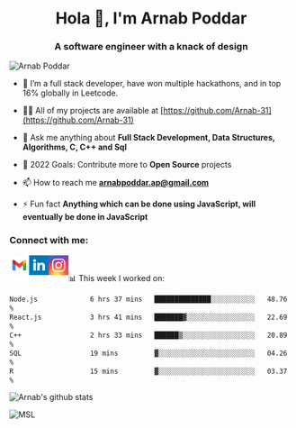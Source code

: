 <h1 align="center">Hola 👋, I'm Arnab Poddar</h1>
<h3 align="center">A software engineer with a knack of design</h3>
<p align="left"> <img src="https://komarev.com/ghpvc/?username=Arnab-31" alt="Arnab Poddar" /> </p>

- 🌱 I’m a full stack developer, have won multiple hackathons, and in top 16% globally in Leetcode.

- 👨‍💻 All of my projects are available at [https://github.com/Arnab-31](https://github.com/Arnab-31)

- 💬 Ask me anything about **Full Stack Development, Data Structures, Algorithms, C, C++ and Sql**

- 🥅 2022 Goals: Contribute more to **Open Source** projects

- 📫 How to reach me **arnabpoddar.ap@gmail.com**

- ⚡ Fun fact **Anything which can be done using JavaScript, will eventually be done in JavaScript**

### Connect with me:

[<img align="left" alt="Nishil | Mail" width="35px" src="https://github.com/edent/SuperTinyIcons/blob/master/images/svg/gmail.svg" />](arnabpoddar.ap@gmail.com)
[<img align="left" alt="codeSTACKr | LinkedIn" width="35px" src="https://github.com/edent/SuperTinyIcons/blob/master/images/svg/linkedin.svg" />](https://www.linkedin.com/in/arnab-poddar-809271176/)
[<img align="left" alt="codeSTACKr | Instagram" width="35px" src="https://github.com/edent/SuperTinyIcons/blob/master/images/svg/instagram.svg" />](https://www.instagram.com/arnabpoddar.ap/)
<br/>

📊 This week I worked on:<br/>
<!--START_SECTION:waka-->
``` text
Node.js             6 hrs 37 mins   ██████████████░░░░░░░░░░░   48.76 % 
React.js            3 hrs 41 mins   ███████▓░░░░░░░░░░░░░░░░░   22.69 % 
C++                 2 hrs 33 mins   ██████▒░░░░░░░░░░░░░░░░░░   20.89 % 
SQL                 19 mins         ▓░░░░░░░░░░░░░░░░░░░░░░░░   04.26 % 
R                   15 mins         ▓░░░░░░░░░░░░░░░░░░░░░░░░   03.37 % 
```
<!--END_SECTION:waka-->



![Arnab's github stats](https://github-readme-stats.vercel.app/api?username=Arnab-31&&show_icons=true&hide_border=false&title_color=ffffff&text_color=daf7dc&icon_color=bb2acf&bg_color=191919)

![MSL](https://github-readme-stats.vercel.app/api/top-langs/?username=Arnab-31&layout=compact&hide_border=false&title_color=ffffff&text_color=daf7dc&icon_color=bb2acf&bg_color=191919)

